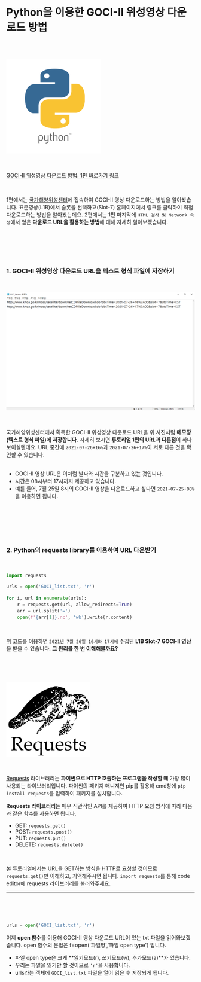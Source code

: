 # Python을 이용한 GOCI-II 위성영상 다운로드 방법
<br>
<br>

![title](./images/python/GOCI-II/logo.png)

<br>

[GOCI-II 위성영상 다운로드 방법: 1편 바로가기 링크](http://sealab.kesti.info/view/166)

<br>



1편에서는 [국가해양위성센터](http://www.khoa.go.kr/nosc/intro/noticeList.do)에 접속하여 GOCI-II 영상 다운로드하는 방법을 알아봤습니다. 표준영상(L1B)에서 슬롯을 선택하고(Slot-7) 홈페이지에서 링크를 클릭하여 직접 다운로드하는 방법을 알아봤는데요.
2편에서는 1편 마지막에 `HTML 검사 및 Network 속성`에서 얻은 **다운로드 URL을 활용하는 방법**에 대해 자세히 알아보겠습니다.
<br>
<br>
<br>
<br>
<br>
<br>

### 1. GOCI-II 위성영상 다운로드 URL을 텍스트 형식 파일에 저장하기
<br>

![list](./images/python/GOCI-II/URL-list1.png)

<br>

국가해양위성센터에서 획득한 GOCI-II 위성영상 다운로드 URL을 위 사진처럼 **메모장(텍스트 형식 파일)에 저장합니다.** 자세히 보시면 **튜토리얼 1편의 URL과 다른점**이 하나 보이실텐데요.
URL 중간에 `2021-07-26+16%`과 `2021-07-26+17%`이 서로 다른 것을 확인할 수 있습니다.
<br>
<br>

- GOCI-II 영상 URL은 이처럼 날짜와 시간을 구분하고 있는 것입니다.
- 시간은 08시부터 17시까지 제공하고 있습니다.
- 예를 들어, 7월 25일 8시의 GOCI-II 영상을 다운로드하고 싶다면 `2021-07-25+08%`을 이용하면 됩니다.

<br>
<br>
<br>
<br>
<br>

### 2. Python의 requests library를 이용하여 URL 다운받기

<br>

```python
import requests
```

```python
urls = open('GOCI_list.txt', 'r')
```

```python
for i, url in enumerate(urls):
    r = requests.get(url, allow_redirects=True)
    arr = url.split('=')
    open(f'{arr[1]}.nc', 'wb').write(r.content)
```
<br>

위 코드를 이용하면 `2021년 7월 26일 16시와 17시에` 수집된 **L1B Slot-7 GOCI-II 영상**을 받을 수 있습니다. **그 원리를 한 번 이해해볼까요?**

<br>
<br>
<br>

![requests](./images/python/GOCI-II/Requests.png)

<br>


[Requests](https://docs.python-requests.org/en/v2.9.1/) 라이브러리는 **파이썬으로 HTTP 호출하는 프로그램을 작성할 때** 가장 많이 사용되는 라이브러리입니다. 
파이썬의 패키지 매니저인 pip를 활용해 cmd창에 `pip install requests`를 입력하여 패키지를 설치합니다.

**Requests 라이브러리**는 매우 직관적인 API를 제공하여 HTTP 요청 방식에 따라 다음과 같은 함수를 사용하면 됩니다.
<br>

- GET: `requests.get()`
- POST: `requests.post()`
- PUT: `requests.put()`
- DELETE: `requests.delete()`

<br>

본 튜토리얼에서는 URL을 GET하는 방식을 HTTP로 요청할 것이므로 `requests.get()`만 이해하고, 기억해주시면 됩니다. `import requests`를 통해 code editor에 requests 라이브러리를 불러와주세요.

---

<br>
<br>
<br>

```python
urls = open('GOCI_list.txt', 'r')
```

이제 **open 함수**를 이용해 GOCI-II 영상 다운로드 URL이 있는 txt 파일을 읽어와보겠습니다. open 함수의 문법은 f=open('파일명','파일 open type') 입니다.
<br>

- 파일 open type은 크게 **읽기모드(r), 쓰기모드(w), 추가모드(a)**가 있습니다.
- 우리는 파일을 읽기만 할 것이므로 `'r'`을 사용합니다.
- urls라는 객체에 `GOCI_list.txt` 파일을 열어 읽은 후 저장되게 됩니다.

<br>
<br>


